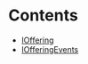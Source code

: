 

# Contents
- [IOffering](IOffering.sol/interface.IOffering.md)
- [IOfferingEvents](IOfferingEvents.sol/interface.IOfferingEvents.md)
